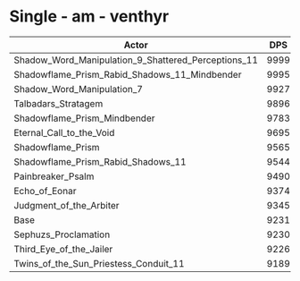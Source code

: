 # Single - am - venthyr
| Actor | DPS | Increase |
|---|:---:|:---:|
|Shadow_Word_Manipulation_9_Shattered_Perceptions_11|9999|8.31%|
|Shadowflame_Prism_Rabid_Shadows_11_Mindbender|9995|8.27%|
|Shadow_Word_Manipulation_7|9927|7.54%|
|Talbadars_Stratagem|9896|7.20%|
|Shadowflame_Prism_Mindbender|9783|5.98%|
|Eternal_Call_to_the_Void|9695|5.03%|
|Shadowflame_Prism|9565|3.62%|
|Shadowflame_Prism_Rabid_Shadows_11|9544|3.39%|
|Painbreaker_Psalm|9490|2.81%|
|Echo_of_Eonar|9374|1.54%|
|Judgment_of_the_Arbiter|9345|1.23%|
|Base|9231|0.00%|
|Sephuzs_Proclamation|9230|-0.02%|
|Third_Eye_of_the_Jailer|9226|-0.05%|
|Twins_of_the_Sun_Priestess_Conduit_11|9189|-0.45%|
